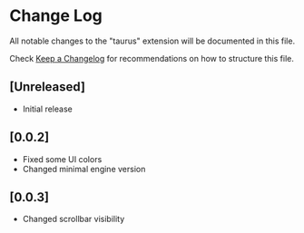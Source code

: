 # Change Log

All notable changes to the "taurus" extension will be documented in this file.

Check [Keep a Changelog](http://keepachangelog.com/) for recommendations on how to structure this file.

## [Unreleased]

- Initial release

## [0.0.2]
- Fixed some UI colors
- Changed minimal engine version

## [0.0.3]
- Changed scrollbar visibility